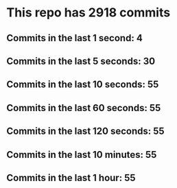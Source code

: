 # This repo has 2918 commits

## Commits in the last 1 second: 4
## Commits in the last 5 seconds: 30
## Commits in the last 10 seconds: 55
## Commits in the last 60 seconds: 55
## Commits in the last 120 seconds: 55
## Commits in the last 10 minutes: 55
## Commits in the last 1 hour: 55
